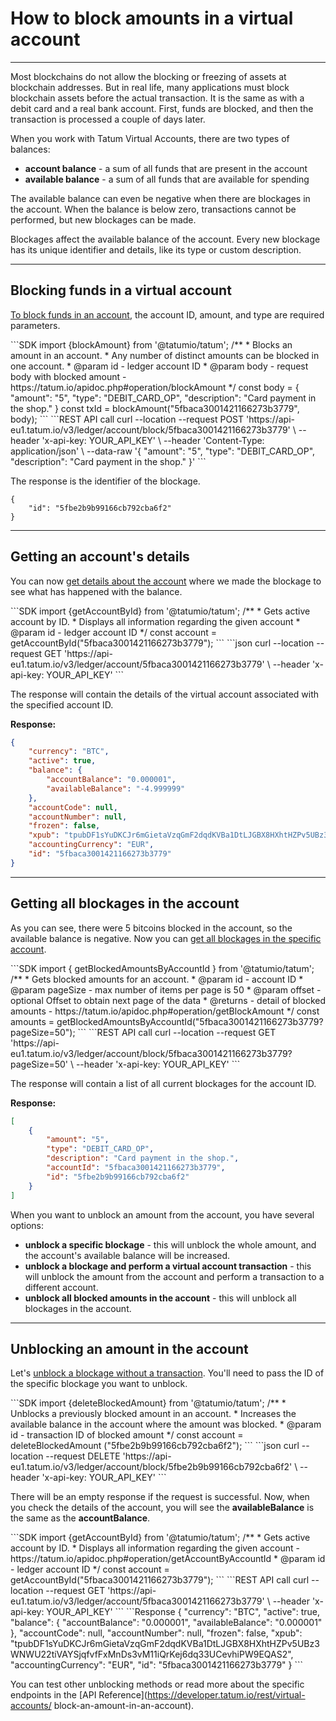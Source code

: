 # How to block amounts in a virtual account

---

Most blockchains do not allow the blocking or freezing of assets at blockchain addresses. But in real life, many applications must block blockchain assets before the actual transaction. It is the same as with a debit card and a real bank account. First, funds are blocked, and then the transaction is processed a couple of days later.

When you work with Tatum Virtual Accounts, there are two types of balances:
- **account balance** - a sum of all funds that are present in the account
- **available balance** - a sum of all funds that are available for spending

<div class="toolbar-note">
The available balance can even be negative when there are blockages in the account. When the balance is below zero, transactions cannot be performed, but new blockages can be made.
</div>

Blockages affect the available balance of the account. Every new blockage has its unique identifier and details, like its type or custom description.

---

## Blocking funds in a virtual account

[To block funds in an account](https://developer.tatum.io/rest/virtual-accounts/block-an-amount-in-an-account), the account ID, amount, and type are required parameters. 


<div class='tabbed-code-blocks'>
```SDK
import {blockAmount} from '@tatumio/tatum';
/**
 * Blocks an amount in an account.
 * Any number of distinct amounts can be blocked in one account.
 * @param id - ledger account ID
 * @param body - request body with blocked amount - https://tatum.io/apidoc.php#operation/blockAmount
 */
const body = {
  "amount": "5",
  "type": "DEBIT_CARD_OP",
  "description": "Card payment in the shop."
  }
const txId = blockAmount("5fbaca3001421166273b3779", body);
```
```REST API call
curl --location --request POST 'https://api-eu1.tatum.io/v3/ledger/account/block/5fbaca3001421166273b3779' \
--header 'x-api-key: YOUR_API_KEY' \
--header 'Content-Type: application/json' \
--data-raw '{
    "amount": "5",
    "type": "DEBIT_CARD_OP",
    "description": "Card payment in the shop."
}'
```
</div>

The response is the identifier of the blockage.

```Response
{
    "id": "5fbe2b9b99166cb792cba6f2"
}
```

---

## Getting an account's details

You can now [get details about the account](https://developer.tatum.io/rest/virtual-accounts/get-account-by-id) where we made the blockage to see what has happened with the balance.

<div class='tabbed-code-blocks'>
```SDK
import {getAccountById} from '@tatumio/tatum';
/**
 * Gets active account by ID.
 * Displays all information regarding the given account 
 * @param id - ledger account ID
 */
const account = getAccountById("5fbaca3001421166273b3779");
```
```json
curl --location --request GET 'https://api-eu1.tatum.io/v3/ledger/account/5fbaca3001421166273b3779' \
--header 'x-api-key: YOUR_API_KEY'
```
</div>


The response will contain the details of the virtual account associated with the specified account ID.

**Response:**
```json
{
    "currency": "BTC",
    "active": true,
    "balance": {
        "accountBalance": "0.000001",
        "availableBalance": "-4.999999"
    },
    "accountCode": null,
    "accountNumber": null,
    "frozen": false,
    "xpub": "tpubDF1sYuDKCJr6mGietaVzqGmF2dqdKVBa1DtLJGBX8HXhtHZPv5UBz3WNWU22tiVAYSjqfvfFxMnDs3vM11iQrKej6dq33UCevhiPW9EQAS2",
    "accountingCurrency": "EUR",
    "id": "5fbaca3001421166273b3779"
}
```

---

## Getting all blockages in the account

As you can see, there were 5 bitcoins blocked in the account, so the available balance is negative. Now you can [get all blockages in the specific account](https://developer.tatum.io/rest/virtual-accounts/get-blocked-amounts-in-an-account).


<div class='tabbed-code-blocks'>
```SDK
import { getBlockedAmountsByAccountId  } from '@tatumio/tatum';
/**
 * Gets blocked amounts for an account.
 * @param id - account ID
 * @param pageSize - max number of items per page is 50
 * @param offset - optional Offset to obtain next page of the data
 * @returns - detail of blocked amounts - https://tatum.io/apidoc.php#operation/getBlockAmount
*/
const amounts = getBlockedAmountsByAccountId("5fbaca3001421166273b3779?pageSize=50");
```
```REST API call
curl --location --request GET 'https://api-eu1.tatum.io/v3/ledger/account/block/5fbaca3001421166273b3779?pageSize=50' \
--header 'x-api-key: YOUR_API_KEY'
```
</div>

The response will contain a list of all current blockages for the account ID.


**Response:**
```json
[
    {
        "amount": "5",
        "type": "DEBIT_CARD_OP",
        "description": "Card payment in the shop.",
        "accountId": "5fbaca3001421166273b3779",
        "id": "5fbe2b9b99166cb792cba6f2"
    }
]
```

When you want to unblock an amount from the account, you have several options:
- **unblock a specific blockage** - this will unblock the whole amount, and the account's available balance will be increased.
- **unblock a blockage and perform a virtual account transaction** - this will unblock the amount from the account and perform a transaction to a different account.
- **unblock all blocked amounts in the account** - this will unblock all blockages in the account.

---

## Unblocking an amount in the account

Let's [unblock a blockage without a transaction](https://developer.tatum.io/rest/virtual-accounts/unblock-a-blocked-amount-in-an-account). You'll need to pass the ID of the specific blockage you want to unblock.

<div class='tabbed-code-blocks'>
```SDK
import {deleteBlockedAmount} from '@tatumio/tatum';
/**
 * Unblocks a previously blocked amount in an account.
 * Increases the available balance in the account where the amount was blocked.
 * @param id - transaction ID of blocked amount
 */
const account = deleteBlockedAmount ("5fbe2b9b99166cb792cba6f2");
```
```json
curl --location --request DELETE 'https://api-eu1.tatum.io/v3/ledger/account/block/5fbe2b9b99166cb792cba6f2' \
--header 'x-api-key: YOUR_API_KEY'
```
</div>

There will be an empty response if the request is successful. Now, when you check the details of the account, you will see the **availableBalance** is the same as the **accountBalance**.

<div class='tabbed-code-blocks'>
```SDK
import {getAccountById} from '@tatumio/tatum';
/**
 * Gets active account by ID.
 * Displays all information regarding the given account - https://tatum.io/apidoc.php#operation/getAccountByAccountId
 * @param id - ledger account ID
 */
const account = getAccountById("5fbaca3001421166273b3779");
```
```REST API call
curl --location --request GET 'https://api-eu1.tatum.io/v3/ledger/account/5fbaca3001421166273b3779' \
--header 'x-api-key: YOUR_API_KEY'
```
```Response
{
    "currency": "BTC",
    "active": true,
    "balance": {
        "accountBalance": "0.000001",
        "availableBalance": "0.000001"
    },
    "accountCode": null,
    "accountNumber": null,
    "frozen": false,
    "xpub": "tpubDF1sYuDKCJr6mGietaVzqGmF2dqdKVBa1DtLJGBX8HXhtHZPv5UBz3WNWU22tiVAYSjqfvfFxMnDs3vM11iQrKej6dq33UCevhiPW9EQAS2",
    "accountingCurrency": "EUR",
    "id": "5fbaca3001421166273b3779"
}
```
</div>

You can test other unblocking methods or read more about the specific endpoints in the [API Reference](https://developer.tatum.io/rest/virtual-accounts/ block-an-amount-in-an-account). 



